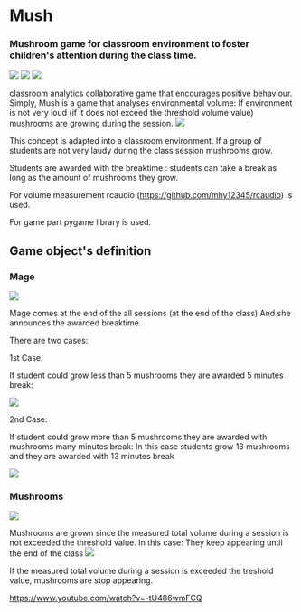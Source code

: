 # Mush

### Mushroom game for classroom environment to foster children's attention during the class time.

<img src="resources/blueMush.jpg" ></img> <img src="resources/redMush.jpg" ></img> <img src="resources/purpleMush.jpg" ></img> 

classroom analytics collaborative game that encourages positive behaviour. Simply, Mush is a game that analyses environmental volume: If environment is not very loud (if it does not exceed the threshold volume value) mushrooms are growing during the session. 
<img src="resources/4.png" ></img>

This concept is adapted into a classroom environment. If a group of students are not very laudy during the class session mushrooms grow. 

Students are awarded with the breaktime : 
  students can take a break as long as the amount of mushrooms they grow.
  
  For volume measurement rcaudio (https://github.com/mhy12345/rcaudio) is used.
  
  For game part pygame library is used.
  
##  Game object's definition 
  
### Mage
<img src="resources/mage.jpg" ></img>

Mage comes at the end of the all sessions (at the end of the class) And she announces the awarded breaktime.

There are two cases:

1st Case:
    
If student could grow less than 5 mushrooms they are awarded 5 minutes break:

<img src="resources/2.png" ></img>


2nd Case:
    
If student could grow more than 5 mushrooms they are awarded with mushrooms many minutes break:
In this case students grow 13 mushrooms and they are awarded with 13 minutes break

<img src="resources/1.png" ></img>


### Mushrooms

<img src="resources/redMush.jpg" >

Mushrooms are grown since the measured total volume during a session is not exceeded the threshold value. In this case: They keep appearing until the end of the class
<img src="resources/3.png" >

If the measured total volume during a session is exceeded the treshold value, mushrooms are stop appearing.



https://www.youtube.com/watch?v=-tU486wmFCQ
